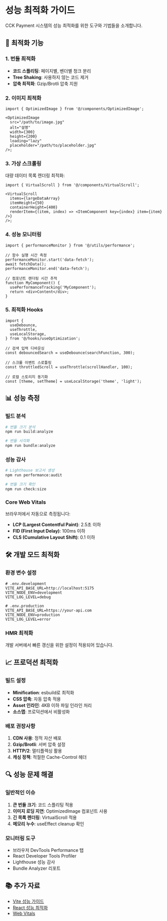 # 성능 최적화 가이드

CCK Payment 시스템의 성능 최적화를 위한 도구와 기법들을 소개합니다.

## 🚀 최적화 기능

### 1. 번들 최적화

- **코드 스플리팅**: 페이지별, 벤더별 청크 분리
- **Tree Shaking**: 사용하지 않는 코드 제거
- **압축 최적화**: Gzip/Brotli 압축 지원

### 2. 이미지 최적화

```tsx
import { OptimizedImage } from '@/components/OptimizedImage';

<OptimizedImage
  src="/path/to/image.jpg"
  alt="설명"
  width={300}
  height={200}
  loading="lazy"
  placeholder="/path/to/placeholder.jpg"
/>;
```

### 3. 가상 스크롤링

대량 데이터 목록 렌더링 최적화:

```tsx
import { VirtualScroll } from '@/components/VirtualScroll';

<VirtualScroll
  items={largeDataArray}
  itemHeight={50}
  containerHeight={400}
  renderItem={(item, index) => <ItemComponent key={index} item={item} />}
/>;
```

### 4. 성능 모니터링

```tsx
import { performanceMonitor } from '@/utils/performance';

// 함수 실행 시간 측정
performanceMonitor.start('data-fetch');
await fetchData();
performanceMonitor.end('data-fetch');

// 컴포넌트 렌더링 시간 추적
function MyComponent() {
  usePerformanceTracking('MyComponent');
  return <div>Content</div>;
}
```

### 5. 최적화 Hooks

```tsx
import {
  useDebounce,
  useThrottle,
  useLocalStorage,
} from '@/hooks/useOptimization';

// 검색 입력 디바운싱
const debouncedSearch = useDebounce(searchFunction, 300);

// 스크롤 이벤트 스로틀링
const throttledScroll = useThrottle(scrollHandler, 100);

// 로컬 스토리지 동기화
const [theme, setTheme] = useLocalStorage('theme', 'light');
```

## 📊 성능 측정

### 빌드 분석

```bash
# 번들 크기 분석
npm run build:analyze

# 번들 시각화
npm run bundle:analyze
```

### 성능 감사

```bash
# Lighthouse 보고서 생성
npm run performance:audit

# 번들 크기 확인
npm run check:size
```

### Core Web Vitals

브라우저에서 자동으로 측정됩니다:

- **LCP (Largest Contentful Paint)**: 2.5초 이하
- **FID (First Input Delay)**: 100ms 이하
- **CLS (Cumulative Layout Shift)**: 0.1 이하

## 🛠 개발 모드 최적화

### 환경 변수 설정

```env
# .env.development
VITE_API_BASE_URL=http://localhost:5175
VITE_NODE_ENV=development
VITE_LOG_LEVEL=debug

# .env.production
VITE_API_BASE_URL=https://your-api.com
VITE_NODE_ENV=production
VITE_LOG_LEVEL=error
```

### HMR 최적화

개발 서버에서 빠른 갱신을 위한 설정이 적용되어 있습니다.

## 📈 프로덕션 최적화

### 빌드 설정

- **Minification**: esbuild로 최적화
- **CSS 압축**: 자동 압축 적용
- **Asset 인라인**: 4KB 이하 파일 인라인 처리
- **소스맵**: 프로덕션에서 비활성화

### 배포 권장사항

1. **CDN 사용**: 정적 자산 배포
2. **Gzip/Brotli**: 서버 압축 설정
3. **HTTP/2**: 멀티플렉싱 활용
4. **캐싱 정책**: 적절한 Cache-Control 헤더

## 🔍 성능 문제 해결

### 일반적인 이슈

1. **큰 번들 크기**: 코드 스플리팅 적용
2. **이미지 로딩 지연**: OptimizedImage 컴포넌트 사용
3. **긴 목록 렌더링**: VirtualScroll 적용
4. **메모리 누수**: useEffect cleanup 확인

### 모니터링 도구

- 브라우저 DevTools Performance 탭
- React Developer Tools Profiler
- Lighthouse 성능 감사
- Bundle Analyzer 리포트

## 📚 추가 자료

- [Vite 성능 가이드](https://vitejs.dev/guide/performance.html)
- [React 성능 최적화](https://react.dev/learn/render-and-commit)
- [Web Vitals](https://web.dev/vitals/)
